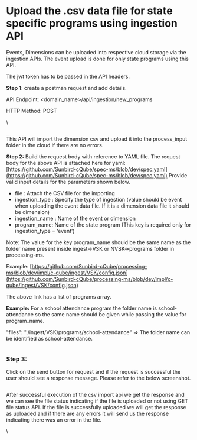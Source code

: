 # Upload the .csv data file for state specific programs using ingestion API

Events, Dimensions  can be uploaded  into respective cloud storage  via the ingestion APIs. The event upload is done for only state programs using this API.

The jwt token has to be passed in the API headers.

**Step 1**: create a postman request and add details.

API Endpoint: \<domain\_name>/api/ingestion/new\_programs

HTTP Method: POST

\


<figure><img src="https://lh5.googleusercontent.com/MaPHj49DDiYoBuI0G5glMvm4ucxnr8jY9xMAKEHf4pt1V_r0D-F5fz659CbHMTkXrxSKzbEA-EeDKa1pEfaBKGVvYuF4NdxP_LYp6-PW-9aRkqvEvFebTQDwfXvitxflOv2Ne_wyTRzWImH0cKEZQtg" alt=""><figcaption></figcaption></figure>

This API will import the dimension csv and upload it into the process\_input folder in the cloud if there are no errors.&#x20;

**Step 2:** Build the request body with reference to YAML file. The request body for the above API is attached here for yaml:[ ](https://github.com/Sunbird-cQube/spec-ms/blob/march-release/spec.yaml)[https://github.com/Sunbird-cQube/spec-ms/blob/dev/spec.yaml](https://github.com/Sunbird-cQube/spec-ms/blob/dev/spec.yaml) Provide valid input details for the parameters shown below.

* file : Attach the CSV file for the importing
* ingestion\_type : Specify the type of ingestion (value should be event when uploading the event data file. If it is a dimension data file it should be dimension)
* ingestion\_name : Name of the event or dimension&#x20;
* program\_name: Name of the state program (This key is required only for ingestion\_type = ‘event’)

Note: The value for the key program\_name should be the same name as the folder name present inside ingest->VSK or NVSK->programs folder in processing-ms.

Example: [https://github.com/Sunbird-cQube/processing-ms/blob/dev/impl/c-qube/ingest/VSK/config.json](https://github.com/Sunbird-cQube/processing-ms/blob/dev/impl/c-qube/ingest/VSK/config.json)

The above link has a list of programs array.

&#x20;**Example:** For a school attendance program the folder name is school-attendance so the same name should be given while passing the value for program\_name.

&#x20;"files": "./ingest/VSK/programs/school-attendance" => The folder name can be identified as school-attendance.

<figure><img src="https://lh5.googleusercontent.com/zMTxWtC_vlt6V5ZmUV92cWSPQ7LjlGVGPtcvGK5JraDALW4ZzE2kjLTC6oidv3nihdalb7nGDzCkAwmGLqdpSaltNwJRgZM0f0uDJOeoX98EnU0ixKckqlYnhw3ZM_WkjdQBz7ESXmZsdaoGUEeafys" alt=""><figcaption></figcaption></figure>

### Step 3:&#x20;

Click on the send button for request and if the request is successful the user should see a response message. Please refer to the below screenshot.

<figure><img src="https://lh5.googleusercontent.com/IU5Zb0WByjHEYpg2Vq2-dttEcHNafU091uAX5CR_1yxALTS1ZVmy0tmGSI1t8FChA7a-ctq2zO6gsN8LPWOcN_BUNcGKNqc4q02SE3ks2a88DuexpWu_c9e9Z0RGFgGsDr1SBpwvHZdVTzHqEHJwFXQ" alt=""><figcaption></figcaption></figure>

After successful execution of the csv import api we get the response and we can see the file status indicating if the file is uploaded or not using GET file status API. If the file is successfully uploaded we will get the response as uploaded and if there are any errors it will send us the response indicating there was an error in the file.

\
